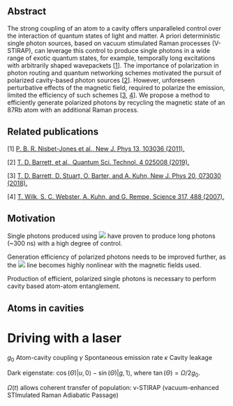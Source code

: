 ## Abstract

The strong coupling of an atom to a cavity offers unparalleled control over the interaction of quantum states of light and matter. A priori deterministic single photon sources, based on vacuum stimulated Raman processes (V-STIRAP), can leverage this control to produce single photons in a wide range of exotic quantum states, for example, temporally long excitations with arbitrarily shaped wavepackets [[1](https://iopscience.iop.org/article/10.1088/1367-2630/13/10/103036/pdf)]. The importance of polarization in photon routing and quantum networking schemes motivated the pursuit of polarized cavity-based photon sources [[2](https://iopscience.iop.org/article/10.1088/2058-9565/aafaba/pdf)]. However, unforeseen perturbative effects of the magnetic field, required to polarize the emission, limited the efficiency of such schemes [[3](https://iopscience.iop.org/article/10.1088/1367-2630/aad14e/pdf), [4](https://science.sciencemag.org/content/317/5837/488)]. We propose a method to efficiently generate polarized photons by recycling the magnetic state of an 87Rb atom with an additional Raman process. 

## Related publications

[1] [P. B. R. Nisbet-Jones et al., New J. Phys 13, 103036 (2011).](https://iopscience.iop.org/article/10.1088/1367-2630/13/10/103036/pdf)

[2] [T. D. Barrett, et al., Quantum Sci. Technol. 4 025008 (2019).](https://iopscience.iop.org/article/10.1088/2058-9565/aafaba/pdf)

[3] [T. D. Barrett, D. Stuart, O. Barter, and A. Kuhn, New J. Phys 20, 073030 (2018).](https://iopscience.iop.org/article/10.1088/1367-2630/aad14e/pdf)

[4] [T. Wilk, S. C. Webster, A. Kuhn, and G. Rempe, Science 317, 488 (2007).](https://science.sciencemag.org/content/317/5837/488)


## Motivation

Single photons produced using <img src="https://render.githubusercontent.com/render/math?math=^{87}\text{Rb}"> have proven to produce long photons (~300 ns) with a high degree of control. 

Generation efficiency of polarized photons needs to be improved further, as the <img src="https://render.githubusercontent.com/render/math?math=^{87}\text{Rb} D_2"> line becomes highly nonlinear with the magnetic fields used. 

Production of efficient, polarized single photons is necessary to perform cavity based atom-atom entanglement.

## Atoms in cavities
# Driving with a laser

$g_0$ Atom-cavity coupling
$\gamma$ Spontaneous emission rate
$\kappa$ Cavity leakage

Dark eigenstate:
$\cos (\Theta)|u, 0\rangle-\sin (\Theta)|g, 1\rangle$, where $\tan (\Theta)=\Omega/2 g_{0}.$

$\Omega \left(t\right)$ allows coherent transfer of population:
v-STIRAP (vacuum-enhanced STImulated Raman Adiabatic Passage)
